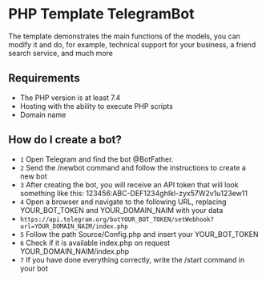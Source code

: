 # PHP Template TelegramBot
The template demonstrates the main functions of the models, you can modify it and do, for example, technical support for your business, a friend search service, and much more

## Requirements
- The PHP version is at least 7.4
- Hosting with the ability to execute PHP scripts
- Domain name

## How do I create a bot?
- `1` Open Telegram and find the bot @BotFather.
- `2` Send the /newbot command and follow the instructions to create a new bot
- `3` After creating the bot, you will receive an API token that will look something like this: 123456:ABC-DEF1234ghIkl-zyx57W2v1u123ew11
- `4` Open a browser and navigate to the following URL, replacing YOUR_BOT_TOKEN and YOUR_DOMAIN_NAIM with your data
- ```https://api.telegram.org/botYOUR_BOT_TOKEN/setWebhook?url=YOUR_DOMAIN_NAIM/index.php```
- `5` Follow the path Source/Config.php and insert your YOUR_BOT_TOKEN
- `6` Check if it is available index.php on request YOUR_DOMAIN_NAIM/index.php
- `7` If you have done everything correctly, write the /start command in your bot


